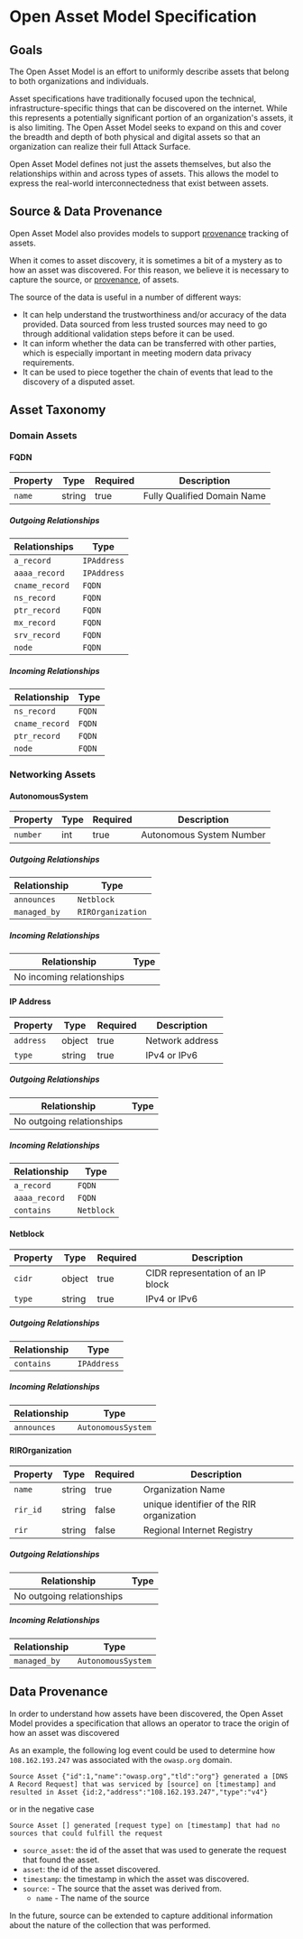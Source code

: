 # Open Asset Model Specification

## Goals

The Open Asset Model is an effort to uniformly describe assets
that belong to both organizations and individuals.

Asset specifications have traditionally focused upon the technical,
infrastructure-specific things that can be discovered on the internet.
While this represents a potentially significant portion of an organization's
assets, it is also limiting. The Open Asset Model seeks to expand on
this and cover the breadth and depth of both physical and digital assets
so that an organization can realize their full Attack Surface.

Open Asset Model defines not just the assets themselves, but also the
relationships within and across types of assets. This allows the model
to express the real-world interconnectedness that exist between assets.

## Source & Data Provenance

Open Asset Model also provides models to support [provenance][w3c-provenance]
tracking of assets.

When it comes to asset discovery, it is sometimes a bit of a mystery as to
how an asset was discovered. For this reason, we believe it is necessary to
capture the source, or [provenance](#data-provenance), of assets.

The source of the data is useful in a number of different ways:

* It can help understand the trustworthiness and/or accuracy of the data provided.
  Data sourced from less trusted sources may need to go through additional
  validation steps before it can be used.
* It can inform whether the data can be transferred with other parties,
  which is especially important in meeting modern data privacy requirements.
* It can be used to piece together the chain of events that lead to the discovery of
  a disputed asset.

## Asset Taxonomy

### Domain Assets

#### FQDN

| Property | Type | Required | Description |
| -------- | ---- | -------- | ----------- |
| `name` | string | true | Fully Qualified Domain Name |

##### Outgoing Relationships

| Relationships | Type |
| -------- | ---- |
| `a_record` | `IPAddress` |
| `aaaa_record` | `IPAddress` |
| `cname_record` | `FQDN` |
| `ns_record` | `FQDN` |
| `ptr_record` | `FQDN` |
| `mx_record` | `FQDN` |
| `srv_record` | `FQDN` |
| `node` | `FQDN` |

##### Incoming Relationships

| Relationship | Type |
| ------------ | ---- |
| `ns_record` | `FQDN` |
| `cname_record` | `FQDN` |
| `ptr_record` | `FQDN` |
| `node` | `FQDN` |

### Networking Assets

#### AutonomousSystem

| Property | Type | Required | Description |
| -------- | ---- | -------- | ----------- |
| `number` | int | true | Autonomous System Number |

##### Outgoing Relationships

| Relationship | Type |
| ------------ | ---- |
| `announces` | `Netblock` |
| `managed_by` | `RIROrganization` |

##### Incoming Relationships

| Relationship | Type |
| ------------ | ---- |
| No incoming relationships | |

#### IP Address

| Property | Type | Required | Description |
| -------- | ---- | -------- | ----------- |
| `address` | object | true | Network address |
| `type` | string | true | IPv4 or IPv6 |

##### Outgoing Relationships

| Relationship | Type |
| ------------ | ---- |
| No outgoing relationships | |

##### Incoming Relationships

| Relationship | Type |
| ------------ | ---- |
| `a_record` | `FQDN` |
| `aaaa_record` | `FQDN` |
| `contains` | `Netblock` |

#### Netblock

| Property | Type | Required | Description |
| -------- | ---- | -------- | ----------- |
| `cidr` | object | true | CIDR representation of an  IP block |
| `type` | string | true | IPv4 or IPv6 |

##### Outgoing Relationships

| Relationship | Type |
| ------------ | ---- |
| `contains` | `IPAddress` |

##### Incoming Relationships

| Relationship | Type |
| ------------ | ---- |
| `announces` | `AutonomousSystem` |

#### RIROrganization

| Property | Type | Required | Description |
| -------- | ---- | -------- | ----------- |
| `name` | string | true | Organization Name |
| `rir_id` | string | false | unique identifier of the RIR organization |
| `rir` | string | false | Regional Internet Registry |

##### Outgoing Relationships

| Relationship | Type |
| ------------ | ---- |
| No outgoing relationships |

##### Incoming Relationships

| Relationship | Type |
| ------------ | ---- |
| `managed_by` | `AutonomousSystem` |

## Data Provenance

In order to understand how assets have been discovered,
the Open Asset Model provides a specification that allows
an operator to trace the origin of how an asset was discovered

As an example, the following log event could be used to determine how `108.162.193.247`
was associated with the `owasp.org` domain.

```text
Source Asset {"id":1,"name":"owasp.org","tld":"org"} generated a [DNS A Record Request] that was serviced by [source] on [timestamp] and resulted in Asset {id:2,"address":"108.162.193.247","type":"v4"}
```

or in the negative case

```text
Source Asset [] generated [request type] on [timestamp] that had no sources that could fulfill the request
```

* `source_asset`: the id of the asset that was used to generate the
  request that found the asset.
* `asset`: the id of the asset discovered.
* `timestamp`: the timestamp in which the asset was discovered.
* `source`: - The source that the asset was derived from.
  * `name` - The name of the source

In the future, source can be extended to capture additional information
about the nature of the collection that was performed.

[w3c-provenance]:https://www.w3.org/2005/Incubator/prov/wiki/What_Is_Provenance]
